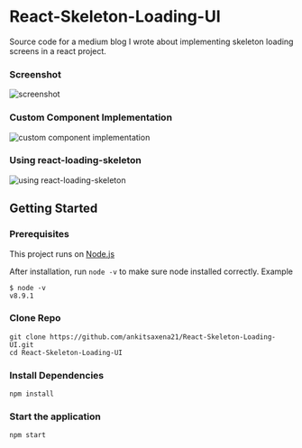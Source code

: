# React-Skeleton-Loading-UI

Source code for a medium blog I wrote about implementing skeleton loading screens in a react project.

### Screenshot

![screenshot](https://raw.githubusercontent.com/ankitsaxena21/React-Skeleton-Loading-UI/main/Screenshots/Screenshot%202021-09-24%20at%206.32.15%20PM.png)

### Custom Component Implementation

![custom component implementation](https://raw.githubusercontent.com/ankitsaxena21/React-Skeleton-Loading-UI/main/Screenshots/cus.gif)

### Using react-loading-skeleton

![using react-loading-skeleton](https://raw.githubusercontent.com/ankitsaxena21/React-Skeleton-Loading-UI/main/Screenshots/lib.gif)


## Getting Started

### Prerequisites

This project runs on [Node.js](https://nodejs.org/en/)

After installation, run `node -v` to make sure node installed correctly. Example

```
$ node -v
v8.9.1
```

### Clone Repo

```
git clone https://github.com/ankitsaxena21/React-Skeleton-Loading-UI.git
cd React-Skeleton-Loading-UI
```

### Install Dependencies

```
npm install
```
### Start the application

```
npm start
```

